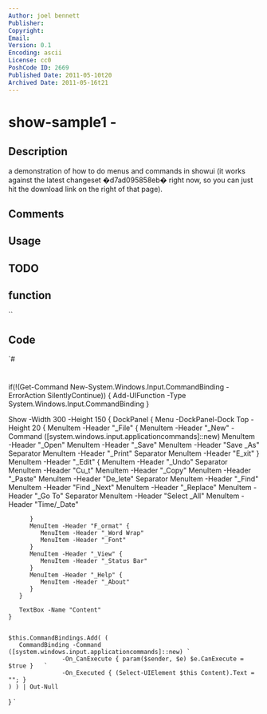 ```yaml
---
Author: joel bennett
Publisher: 
Copyright: 
Email: 
Version: 0.1
Encoding: ascii
License: cc0
PoshCode ID: 2669
Published Date: 2011-05-10t20
Archived Date: 2011-05-16t21
---
```


# show-sample1 - 

## Description

a demonstration of how to do menus and commands in showui (it works against the latest changeset �d7ad095858eb� right now, so you can just hit the download link on the right of that page).

## Comments



## Usage



## TODO



## function

``

## Code

`#
 #
 if(!(Get-Command New-System.Windows.Input.CommandBinding -ErrorAction SilentlyContinue)) {
    Add-UIFunction -Type System.Windows.Input.CommandBinding
 }
 
 Show -Width 300 -Height 150 {
    DockPanel {
       Menu -DockPanel-Dock Top -Height 20 {
          MenuItem -Header "_File" {
             MenuItem -Header "_New" -Command ([system.windows.input.applicationcommands]::new)
             MenuItem -Header "_Open"
             MenuItem -Header "_Save"
             MenuItem -Header "Save _As"
             Separator
             MenuItem -Header "_Print"
             Separator
             MenuItem -Header "E_xit"
          }
          MenuItem -Header "_Edit" {
             MenuItem -Header "_Undo"
             Separator
             MenuItem -Header "Cu_t"
             MenuItem -Header "_Copy"
             MenuItem -Header "_Paste"
             MenuItem -Header "De_lete"
             Separator
             MenuItem -Header "_Find"
             MenuItem -Header "Find _Next"
             MenuItem -Header "_Replace"
             MenuItem -Header "_Go To"
             Separator
             MenuItem -Header "Select _All"
             MenuItem -Header "Time/_Date"
             
          }
          MenuItem -Header "F_ormat" {
             MenuItem -Header "_Word Wrap"
             MenuItem -Header "_Font"
          }
          MenuItem -Header "_View" {
             MenuItem -Header "_Status Bar"
          }
          MenuItem -Header "_Help" {
             MenuItem -Header "_About"
          }
       }
       
       TextBox -Name "Content"
    }
    
    
    $this.CommandBindings.Add( (
       CommandBinding -Command ([system.windows.input.applicationcommands]::new) `
                   -On_CanExecute { param($sender, $e) $e.CanExecute = $true }   `
                   -On_Executed { (Select-UIElement $this Content).Text = ""; } 
    ) ) | Out-Null
 }
`

